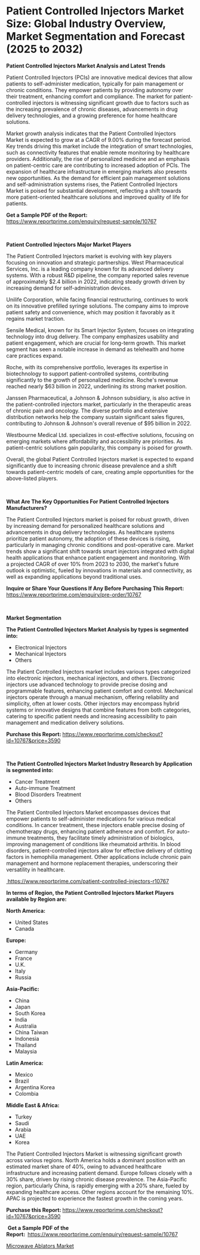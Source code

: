 <p><h1>Patient Controlled Injectors Market Size: Global Industry Overview, Market Segmentation and Forecast (2025 to 2032)</h1></p><p><strong>Patient Controlled Injectors Market Analysis and Latest Trends</strong></p>
<p><p>Patient Controlled Injectors (PCIs) are innovative medical devices that allow patients to self-administer medication, typically for pain management or chronic conditions. They empower patients by providing autonomy over their treatment, enhancing comfort and compliance. The market for patient-controlled injectors is witnessing significant growth due to factors such as the increasing prevalence of chronic diseases, advancements in drug delivery technologies, and a growing preference for home healthcare solutions.</p><p>Market growth analysis indicates that the Patient Controlled Injectors Market is expected to grow at a CAGR of 9.00% during the forecast period. Key trends driving this market include the integration of smart technologies, such as connectivity features that enable remote monitoring by healthcare providers. Additionally, the rise of personalized medicine and an emphasis on patient-centric care are contributing to increased adoption of PCIs. The expansion of healthcare infrastructure in emerging markets also presents new opportunities. As the demand for efficient pain management solutions and self-administration systems rises, the Patient Controlled Injectors Market is poised for substantial development, reflecting a shift towards more patient-oriented healthcare solutions and improved quality of life for patients.</p></p>
<p><strong>Get a Sample PDF of the Report:&nbsp;</strong> <a href="https://www.reportprime.com/enquiry/request-sample/10767?utm_campaign=3274&utm_medium=2&utm_source=Github&utm_content=ia&utm_term=20032025&utm_id=patient-controlled-injectors">https://www.reportprime.com/enquiry/request-sample/10767</a></p>
<p>&nbsp;</p>
<p><strong>Patient Controlled Injectors Major Market Players</strong></p>
<p><p>The Patient Controlled Injectors market is evolving with key players focusing on innovation and strategic partnerships. West Pharmaceutical Services, Inc. is a leading company known for its advanced delivery systems. With a robust R&D pipeline, the company reported sales revenue of approximately $2.4 billion in 2022, indicating steady growth driven by increasing demand for self-administration devices.</p><p>Unilife Corporation, while facing financial restructuring, continues to work on its innovative prefilled syringe solutions. The company aims to improve patient safety and convenience, which may position it favorably as it regains market traction.</p><p>Sensile Medical, known for its Smart Injector System, focuses on integrating technology into drug delivery. The company emphasizes usability and patient engagement, which are crucial for long-term growth. This market segment has seen a notable increase in demand as telehealth and home care practices expand.</p><p>Roche, with its comprehensive portfolio, leverages its expertise in biotechnology to support patient-controlled systems, contributing significantly to the growth of personalized medicine. Roche's revenue reached nearly $63 billion in 2022, underlining its strong market position.</p><p>Janssen Pharmaceutical, a Johnson & Johnson subsidiary, is also active in the patient-controlled injectors market, particularly in the therapeutic areas of chronic pain and oncology. The diverse portfolio and extensive distribution networks help the company sustain significant sales figures, contributing to Johnson & Johnson's overall revenue of $95 billion in 2022.</p><p>Westbourne Medical Ltd. specializes in cost-effective solutions, focusing on emerging markets where affordability and accessibility are priorities. As patient-centric solutions gain popularity, this company is poised for growth.</p><p>Overall, the global Patient Controlled Injectors market is expected to expand significantly due to increasing chronic disease prevalence and a shift towards patient-centric models of care, creating ample opportunities for the above-listed players.</p></p>
<p>&nbsp;</p>
<p><strong>What Are The Key Opportunities For Patient Controlled Injectors Manufacturers?</strong></p>
<p><p>The Patient Controlled Injectors market is poised for robust growth, driven by increasing demand for personalized healthcare solutions and advancements in drug delivery technologies. As healthcare systems prioritize patient autonomy, the adoption of these devices is rising, particularly in managing chronic conditions and post-operative care. Market trends show a significant shift towards smart injectors integrated with digital health applications that enhance patient engagement and monitoring. With a projected CAGR of over 10% from 2023 to 2030, the market's future outlook is optimistic, fueled by innovations in materials and connectivity, as well as expanding applications beyond traditional uses.</p></p>
<p><strong>Inquire or Share Your Questions If Any Before Purchasing This Report:</strong> <a href="https://www.reportprime.com/enquiry/pre-order/10767?utm_campaign=3274&utm_medium=2&utm_source=Github&utm_content=ia&utm_term=20032025&utm_id=patient-controlled-injectors">https://www.reportprime.com/enquiry/pre-order/10767</a></p>
<p>&nbsp;</p>
<p><strong>Market Segmentation</strong></p>
<p><strong>The Patient Controlled Injectors Market Analysis by types is segmented into:</strong></p>
<p><ul><li>Electronical Injectors</li><li>Mechanical Injectors</li><li>Others</li></ul></p>
<p><p>The Patient Controlled Injectors market includes various types categorized into electronic injectors, mechanical injectors, and others. Electronic injectors use advanced technology to provide precise dosing and programmable features, enhancing patient comfort and control. Mechanical injectors operate through a manual mechanism, offering reliability and simplicity, often at lower costs. Other injectors may encompass hybrid systems or innovative designs that combine features from both categories, catering to specific patient needs and increasing accessibility to pain management and medication delivery solutions.</p></p>
<p><strong>Purchase this Report:&nbsp;</strong><a href="https://www.reportprime.com/checkout?id=10767&price=3590&utm_campaign=3274&utm_medium=2&utm_source=Github&utm_content=ia&utm_term=20032025&utm_id=patient-controlled-injectors">https://www.reportprime.com/checkout?id=10767&price=3590</a></p>
<p>&nbsp;</p>
<p><strong>The Patient Controlled Injectors Market Industry Research by Application is segmented into:</strong></p>
<p><ul><li>Cancer Treatment</li><li>Auto-immune Treatment</li><li>Blood Disorders Treatment</li><li>Others</li></ul></p>
<p><p>The Patient Controlled Injectors Market encompasses devices that empower patients to self-administer medications for various medical conditions. In cancer treatment, these injectors enable precise dosing of chemotherapy drugs, enhancing patient adherence and comfort. For auto-immune treatments, they facilitate timely administration of biologics, improving management of conditions like rheumatoid arthritis. In blood disorders, patient-controlled injectors allow for effective delivery of clotting factors in hemophilia management. Other applications include chronic pain management and hormone replacement therapies, underscoring their versatility in healthcare.</p></p>
<p><a href="https://www.reportprime.com/patient-controlled-injectors-r10767?utm_campaign=3274&utm_medium=2&utm_source=Github&utm_content=ia&utm_term=20032025&utm_id=patient-controlled-injectors">&nbsp;https://www.reportprime.com/patient-controlled-injectors-r10767</a></p>
<p><strong>In terms of Region, the Patient Controlled Injectors Market Players available by Region are:</strong></p>
<p>
    <p> <strong> North America: </strong>
        <ul>
            <li>United States</li>
            <li>Canada</li>
        </ul>
        </p> 
    <p> <strong> Europe: </strong>
        <ul>
            <li>Germany</li>
            <li>France</li>
            <li>U.K.</li>
            <li>Italy</li>
            <li>Russia</li>
        </ul>
        </p> 
    <p> <strong> Asia-Pacific: </strong>
        <ul>
            <li>China</li>
            <li>Japan</li>
            <li>South Korea</li>
            <li>India</li>
            <li>Australia</li>
            <li>China Taiwan</li>
            <li>Indonesia</li>
            <li>Thailand</li>
            <li>Malaysia</li>
        </ul>
        </p> 
    <p> <strong> Latin America: </strong>
        <ul>
            <li>Mexico</li>
            <li>Brazil</li>
            <li>Argentina Korea</li>
            <li>Colombia</li>
        </ul>
        </p> 
    <p> <strong> Middle East & Africa: </strong>
        <ul>
            <li>Turkey</li>
            <li>Saudi</li>
            <li>Arabia</li>
            <li>UAE</li>
            <li>Korea</li>
        </ul>
    </p>
    </p>
<p><p>The Patient Controlled Injectors Market is witnessing significant growth across various regions. North America holds a dominant position with an estimated market share of 40%, owing to advanced healthcare infrastructure and increasing patient demand. Europe follows closely with a 30% share, driven by rising chronic disease prevalence. The Asia-Pacific region, particularly China, is rapidly emerging with a 20% share, fueled by expanding healthcare access. Other regions account for the remaining 10%. APAC is projected to experience the fastest growth in the coming years.</p></p>
<p><strong>Purchase this Report: </strong><a href="https://www.reportprime.com/checkout?id=10767&price=3590&utm_campaign=3274&utm_medium=2&utm_source=Github&utm_content=ia&utm_term=20032025&utm_id=patient-controlled-injectors">https://www.reportprime.com/checkout?id=10767&price=3590</a></p>
<p>&nbsp;<strong>Get a Sample PDF of the Report:&nbsp;&nbsp;</strong><a href="https://www.reportprime.com/enquiry/request-sample/10767?utm_campaign=3274&utm_medium=2&utm_source=Github&utm_content=ia&utm_term=20032025&utm_id=patient-controlled-injectors">https://www.reportprime.com/enquiry/request-sample/10767</a></p>
<p><strong></strong></p>
<p><p><a href="https://github.com/elodielamto06/Market-Research-Report-List-1/blob/main/microwave-ablators-market.md?utm_campaign=3274&utm_medium=2&utm_source=Github&utm_content=ia&utm_term=20032025&utm_id=patient-controlled-injectors">Microwave Ablators Market</a></p></p>